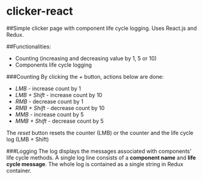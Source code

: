 # clicker-react

##Simple clicker page with component life cycle logging. Uses React.js and Redux.

##Functionalities:
- Counting (increasing and decreasing value by 1, 5 or 10)
- Components life cycle logging 

###Counting
By clicking the *+* button, actions below are done:
- *LMB* - increase count by 1
- *LMB + Shift* - increase count by 10
- *RMB* - decrease count by 1
- *RMB + Shift* - decrease count by 10
- *MMB* - increase count by 5
- *MMB + Shift* - decrease count by 5

The *reset* button resets the counter (LMB) or the counter and the life cycle log (LMB + Shift)

###Logging
The log displays the messages associated with components' life cycle methods. A single log line consists of a **component name** and **life cycle message**.
The whole log is contained as a single string in Redux container.

